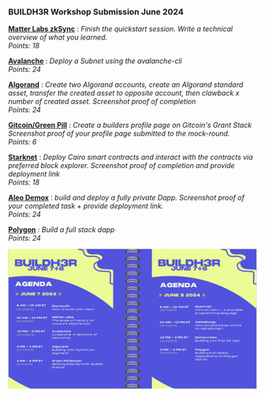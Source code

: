 ### BUILDH3R Workshop Submission June 2024

**[Matter Labs zkSync](<Matter Labs zkSync/>)** : 
*Finish the quickstart session. Write a technical overview of what you learned.*  
*Points: 18*  

**[Avalanche](Avalanche/)** : 
*Deploy a Subnet using the avalanche-cli*  
*Points: 24*  

**[Algorand](Algorand/)** :
*Create two Algorand accounts, create an Algorand standard asset, transfer the created asset to opposite account, then clawback x number of created asset. Screenshot proof of completion*  
*Points: 24*  

**[Gitcoin/Green Pill](Gitcoin/)** : 
*Create a builders profile page on Gitcoin's Grant Stack  Screenshot proof of your profile page submitted to the mock-round.*  
*Points: 6* 

**[Starknet](Starknet/)** : 
*Deploy Cairo smart contracts and interact with the contracts via preferred block explorer. Screenshot proof of completion and provide deployment link*  
*Points: 18*  

**[Aleo Demox](<Aleo Demox/>)** : 
*build and deploy a fully private Dapp.  Screenshot proof of your completed task + provide deployment link.*  
*Points: 24*  

**[Polygon](polygon/)** : 
*Build a full stack dapp*  
*Points: 24*  

![schedule](<Screenshot 2024-06-08 at 02.44.33.png>)